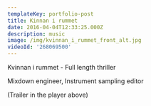 ```yaml
---
templateKey: portfolio-post
title: Kinnan i rummet
date: 2016-04-04T12:33:25.000Z
description: music
image: /img/kvinnan_i_rummet_front_alt.jpg
videoId: '268069500'
---
```

Kvinnan i rummet - Full length thriller

Mixdown engineer, Instrument sampling editor

(Trailer in the player above)
